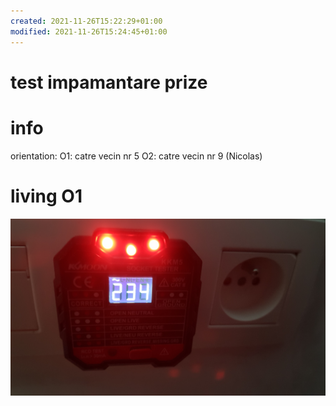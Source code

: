 ```yaml
---
created: 2021-11-26T15:22:29+01:00
modified: 2021-11-26T15:24:45+01:00
---
```


# test impamantare prize

# info
orientation:
O1: catre vecin nr 5
O2: catre vecin nr 9 (Nicolas)

# living O1
![Image](./4f22107cc088543514151ed193296656.jpg)
